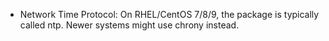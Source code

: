 - Network Time Protocol: On RHEL/CentOS 7/8/9, the package is typically called ntp.
Newer systems might use chrony instead.

